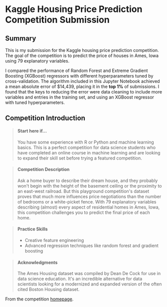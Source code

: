 # Kaggle Housing Price Prediction Competition Submission
## Summary
This is my submission for the Kaggle housing price prediction competition. The goal of the competition is to predict the price of houses in Ames, Iowa using 79 explanatory variables.

I compared the performance of Random Forest and Extreme Gradient Boosting (XGBoost) regressors with different hyperparameters tuned by cross-validation. 
The algorithm included in this Jupyter Notebook achieved a mean absolute error of $14,439, placing it in the <b>top 1%</b> of submissions. I found that the keys to
reducing the error were data cleaning to include more variables and entries in the training set, and using an XGBoost regressor with tuned hyperparameters.

## Competition Introduction
>#### Start here if...
>You have some experience with R or Python and machine learning basics. This is a perfect competition for data science students who have completed an online course
in machine learning and are looking to expand their skill set before trying a featured competition. 

>#### Competition Description
>Ask a home buyer to describe their dream house, and they probably won't begin with the height of the basement ceiling or the proximity to an east-west railroad.
But this playground competition's dataset proves that much more influences price negotiations than the number of bedrooms or a white-picket fence.
With 79 explanatory variables describing (almost) every aspect of residential homes in Ames, Iowa, this competition challenges you to predict the final price of each home.

>#### Practice Skills
>*   Creative feature engineering 
>*   Advanced regression techniques like random forest and gradient boosting

>#### Acknowledgments
>The Ames Housing dataset was compiled by Dean De Cock for use in data science education. It's an incredible alternative for data scientists looking for a modernized and expanded version of the often cited Boston Housing dataset. 

From the competition [homepage](https://www.kaggle.com/c/home-data-for-ml-course/overview).
